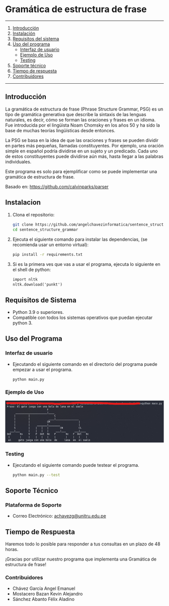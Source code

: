 # Gramática de estructura de frase

---

1. [Introducción](#introducción)
1. [Instalación](#instalacion)
1. [Requisitos del sistema](#requisitos-de-sistema)
1. [Uso del programa](#uso-del-programa)
   - [Interfaz de usuario](#interfaz-de-usuario)
   - [Ejemplo de Uso](#ejemplo-de-uso)
   - [Testing](#testing)
1. [Soporte técnico](#soporte-técnico)
1. [Tiempo de respuesta](#tiempo-de-respuesta)
1. [Contribuidores](#contribuidores)

---

## Introducción

La gramática de estructura de frase (Phrase Structure Grammar, PSG) es un tipo de gramática generativa que describe la sintaxis de las lenguas naturales, es decir, cómo se forman las oraciones y frases en un idioma. Fue introducida por el lingüista Noam Chomsky en los años 50 y ha sido la base de muchas teorías lingüísticas desde entonces.

La PSG se basa en la idea de que las oraciones y frases se pueden dividir en partes más pequeñas, llamadas constituyentes. Por ejemplo, una oración simple en español podría dividirse en un sujeto y un predicado. Cada uno de estos constituyentes puede dividirse aún más, hasta llegar a las palabras individuales.

Este programa es solo para ejemplificar como se puede implementar una gramática de estructura de frase.

Basado en: https://github.com/calvinparks/parser

## Instalacion

1. Clona el repositorio:

   ```bash
   git clone https://github.com/angelchavezinformatica/sentence_structure_grammar.git
   cd sentence_structure_grammar
   ```

1. Ejecuta el siguiente comando para instalar las dependencias, (se recomienda usar un entorno virtual):

   ```bash
   pip install -r requirements.txt
   ```

1. Si es la primera ves que vas a usar el programa, ejecuta lo siguiente en el shell de python:

   ```pyhon
   import nltk
   nltk.download('punkt')
   ```

## Requisitos de Sistema

- Python 3.9 o superiores.
- Compatible con todos los sistemas operativos que puedan ejecutar python 3.

## Uso del Programa

### Interfaz de usuario

- Ejecutando el siguiente comando en el directorio del programa puede empezar a usar el programa.

  ```bash
  python main.py
  ```

### Ejemplo de Uso

![](./assets/ejemplo.png)

### Testing

- Ejecutando el siguiente comando puede testear el programa.

  ```bash
  python main.py --test
  ```

## Soporte Técnico

### Plataforma de Soporte

- Correo Electrónico: achavezg@unitru.edu.pe

## Tiempo de Respuesta

Haremos todo lo posible para responder a tus consultas en un plazo de 48 horas.

¡Gracias por utilizar nuestro programa que implementa una Gramática de estructura de frase!

### Contribuidores

- Chávez García Angel Emanuel
- Mostacero Bazan Kevin Alejandro
- Sánchez Abanto Félix Aladino
